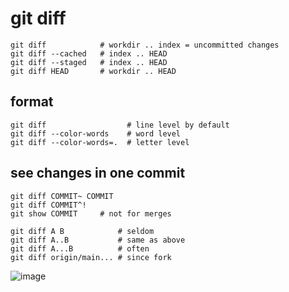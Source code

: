 # git diff

    git diff            # workdir .. index = uncommitted changes
    git diff --cached   # index .. HEAD
    git diff --staged   # index .. HEAD
    git diff HEAD       # workdir .. HEAD

## format
    git diff                  # line level by default
    git diff --color-words    # word level
    git diff --color-words=.  # letter level

## see changes in one commit
    git diff COMMIT~ COMMIT  
    git diff COMMIT^!
    git show COMMIT     # not for merges

    git diff A B            # seldom
    git diff A..B           # same as above
    git diff A...B          # often
    git diff origin/main... # since fork

![image](https://github.com/zzzamyatin/languages/assets/10171333/379bb119-125b-4665-9ac0-e819babe2c88)
    

